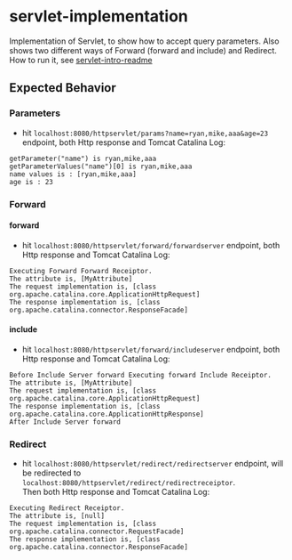 # servlet-implementation
Implementation of Servlet, to show how to accept query parameters.
Also shows two different ways of Forward (forward and include) and Redirect.
How to run it, see [servlet-intro-readme](https://github.com/rsun07/Java_Web/tree/master/servlet-intro#how-to-run-it)

## Expected Behavior
### Parameters
- hit `localhost:8080/httpservlet/params?name=ryan,mike,aaa&age=23` endpoint, both Http response and Tomcat Catalina Log:
```
getParameter("name") is ryan,mike,aaa
getParameterValues("name")[0] is ryan,mike,aaa
name values is : [ryan,mike,aaa]
age is : 23
```

### Forward
#### forward
- hit `localhost:8080/httpservlet/forward/forwardserver` endpoint, both Http response and Tomcat Catalina Log:
```
Executing Forward Forward Receiptor.
The attribute is, [MyAttribute] 
The request implementation is, [class org.apache.catalina.core.ApplicationHttpRequest] 
The response implementation is, [class org.apache.catalina.connector.ResponseFacade] 
```
#### include
- hit `localhost:8080/httpservlet/forward/includeserver` endpoint, both Http response and Tomcat Catalina Log:
```
Before Include Server forward Executing forward Include Receiptor.
The attribute is, [MyAttribute]
The request implementation is, [class org.apache.catalina.core.ApplicationHttpRequest]
The response implementation is, [class org.apache.catalina.core.ApplicationHttpResponse]
After Include Server forward
```

### Redirect
- hit `localhost:8080/httpservlet/redirect/redirectserver` endpoint, will be redirected to `localhost:8080/httpservlet/redirect/redirectreceiptor`. <br>
Then both Http response and Tomcat Catalina Log:
```
Executing Redirect Receiptor.
The attribute is, [null]
The request implementation is, [class org.apache.catalina.connector.RequestFacade]
The response implementation is, [class org.apache.catalina.connector.ResponseFacade]
```